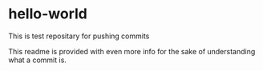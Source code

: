# hello-world
This is test repositary for pushing commits

This readme is provided with even more info for the sake of understanding what a commit is.
